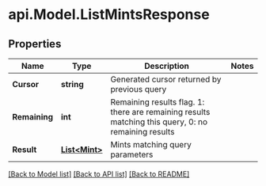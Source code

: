 # api.Model.ListMintsResponse

## Properties

Name | Type | Description | Notes
------------ | ------------- | ------------- | -------------
**Cursor** | **string** | Generated cursor returned by previous query | 
**Remaining** | **int** | Remaining results flag. 1: there are remaining results matching this query, 0: no remaining results | 
**Result** | [**List&lt;Mint&gt;**](Mint.md) | Mints matching query parameters | 

[[Back to Model list]](../README.md#documentation-for-models) [[Back to API list]](../README.md#documentation-for-api-endpoints) [[Back to README]](../README.md)


